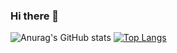 ### Hi there 👋


![Anurag's GitHub stats](https://github-readme-stats.vercel.app/api?username=mustafayildiz12&count_private=true&show_icons=true&theme=radical)
[![Top Langs](https://github-readme-stats.vercel.app/api/top-langs/?username=mustafayildiz12&layout=compact)](https://github.com/anuraghazra/github-readme-stats)
